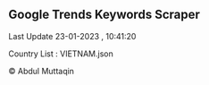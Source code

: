 

## Google Trends Keywords Scraper 
 
Last Update 23-01-2023 , 10:41:20

Country List :
VIETNAM.json



© Abdul Muttaqin 
